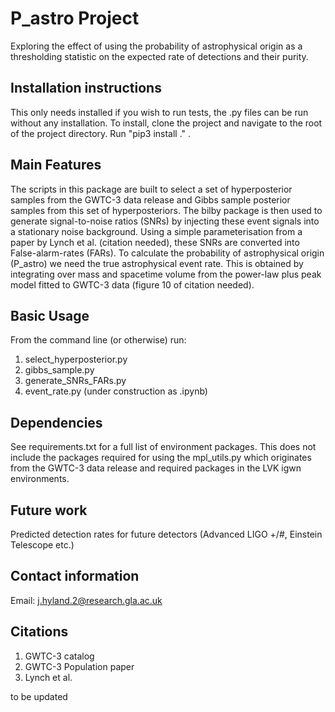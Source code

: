 # P_astro Project

Exploring the effect of using the probability of astrophysical origin as a thresholding statistic on the expected rate of detections and their purity.

## Installation instructions

This only needs installed if you wish to run tests, the .py files can be run without any installation.
To install, clone the project and navigate to the root of the project directory.
Run "pip3 install ." .

## Main Features

The scripts in this package are built to select a set of hyperposterior samples from the GWTC-3 data release and Gibbs sample posterior samples from this set of hyperposteriors.
The bilby package is then used to generate signal-to-noise ratios (SNRs) by injecting these event signals into a stationary noise background.
Using a simple parameterisation from a paper by Lynch et al. (citation needed), these SNRs are converted into False-alarm-rates (FARs).
To calculate the probability of astrophysical origin (P_astro) we need the true astrophysical event rate.
This is obtained by integrating over mass and spacetime volume from the power-law plus peak model fitted to GWTC-3 data (figure 10 of citation needed).

## Basic Usage

From the command line (or otherwise) run:
1. select_hyperposterior.py
2. gibbs_sample.py
3. generate_SNRs_FARs.py
4. event_rate.py (under construction as .ipynb)

## Dependencies

See requirements.txt for a full list of environment packages.
This does not include the packages required for using the mpl_utils.py which originates from the GWTC-3 data release and required packages in the LVK igwn environments.

## Future work

Predicted detection rates for future detectors (Advanced LIGO +/#, Einstein Telescope etc.)

## Contact information

Email: j.hyland.2@research.gla.ac.uk

## Citations

1. GWTC-3 catalog
2. GWTC-3 Population paper
3. Lynch et al.

to be updated